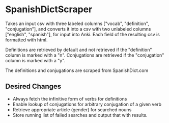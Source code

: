 # SpanishDictScraper

Takes an input csv with three labeled columns ["vocab", "definition", "conjugation"],
and converts it into a csv with two unlabeled columns ["english", "spanish"], for input into Anki. 
Each field of the resulting csv is formatted with html.  

Definitions are retrieved by default and not retrieved if the "definition" column is marked with a "n". 
Conjugations are retrieved if the "conjugation" column is marked with a "y".

The definitions and conjugations are scraped from SpanishDict.com

## Desired Changes
* Always fetch the infinitive form of verbs for definitions
* Enable lookup of conjugations for arbitrary conjugation of a given verb
* Retrieve appropriate article (gender) for searched nouns
* Store running list of failed searches and output that with results. 